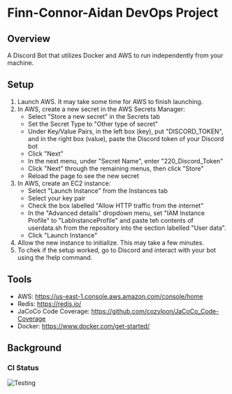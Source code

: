 # Finn-Connor-Aidan DevOps Project

## Overview

A Discord Bot that utilizes Docker and AWS to run independently from your 
machine.

## Setup

1. Launch AWS. It may take some time for AWS to finish launching.
2. In AWS, create a new secret in the AWS Secrets Manager:
   - Select "Store a new secret" in the Secrets tab
   - Set the Secret Type to "Other type of secret"
   - Under Key/Value Pairs, in the left box (key), put "DISCORD_TOKEN", and in the right box (value), paste the Discord token of your Discord bot
   - Click "Next"
   - In the next menu, under "Secret Name", enter "220_Discord_Token"
   - Click "Next" through the remaining menus, then click "Store"
   - Reload the page to see the new secret
3. In AWS, create an EC2 instance:
   - Select "Launch Instance" from the Instances tab
   - Select your key pair
   - Check the box labelled "Allow HTTP traffic from the internet"
   - In the "Advanced details" dropdown menu, set "IAM Instance Profile" to "LabInstanceProfile" and paste teh contents of userdata.sh from the repository into the section labelled "User data".
   - Click "Launch Instance"
4. Allow the new instance to initialize. This may take a few minutes.
5. To chek if the setup worked, go to Discord and interact with your bot 
using the !help command.

## Tools

- AWS: https://us-east-1.console.aws.amazon.com/console/home
- Redis: https://redis.io/
- JaCoCo Code Coverage: https://github.com/cozyloon/JaCoCo_Code-Coverage
- Docker: https://www.docker.com/get-started/

## Background




### CI Status

![Testing](https://github.com/cs220s25/Finn-Connor-AidanProject/actions/workflows/run_tests.yml/badge.svg)
